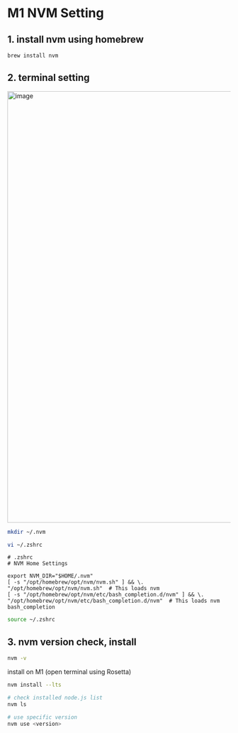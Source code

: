 # M1 NVM Setting

## 1. install nvm using homebrew

```bash
brew install nvm
```



## 2. terminal setting

<img width="971" alt="image" src="https://user-images.githubusercontent.com/52594760/145947466-05745466-85d1-46c9-a0cf-bddb79cc656f.png">

```bash
mkdir ~/.nvm

vi ~/.zshrc
```

```.zshrc
# .zshrc
# NVM Home Settings

export NVM_DIR="$HOME/.nvm"
[ -s "/opt/homebrew/opt/nvm/nvm.sh" ] && \. "/opt/homebrew/opt/nvm/nvm.sh"  # This loads nvm
[ -s "/opt/homebrew/opt/nvm/etc/bash_completion.d/nvm" ] && \. "/opt/homebrew/opt/nvm/etc/bash_completion.d/nvm"  # This loads nvm bash_completion
```

```bash
source ~/.zshrc
```



## 3. nvm version check, install

```bash
nvm -v
```



install on M1 (open terminal using Rosetta)

```bash
nvm install --lts
```



```bash
# check installed node.js list 
nvm ls

# use specific version
nvm use <version>
```

